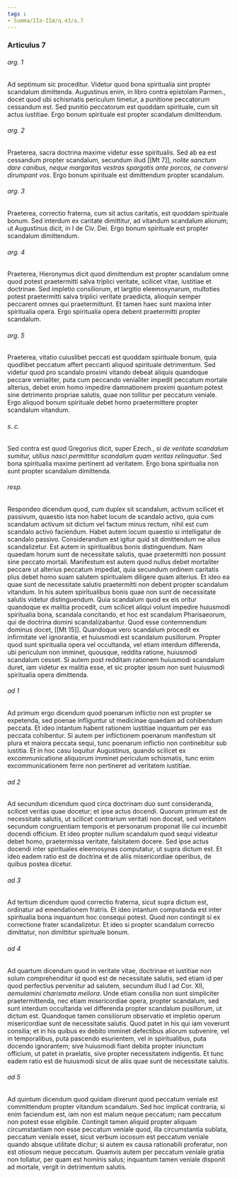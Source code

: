 ```yaml
---
tags : 
- Summa/IIa-IIæ/q.43/a.7
---
```


### Articulus 7

###### arg. 1
Ad septimum sic proceditur. Videtur quod bona spiritualia sint propter scandalum dimittenda. Augustinus enim, in libro contra epistolam Parmen., docet quod ubi schismatis periculum timetur, a punitione peccatorum cessandum est. Sed punitio peccatorum est quoddam spirituale, cum sit actus iustitiae. Ergo bonum spirituale est propter scandalum dimittendum.

###### arg. 2
Praeterea, sacra doctrina maxime videtur esse spiritualis. Sed ab ea est cessandum propter scandalum, secundum illud [[Mt 7]], *nolite sanctum dare canibus, neque margaritas vestras spargatis ante porcos, ne conversi dirumpant vos*. Ergo bonum spirituale est dimittendum propter scandalum.

###### arg. 3
Praeterea, correctio fraterna, cum sit actus caritatis, est quoddam spirituale bonum. Sed interdum ex caritate dimittitur, ad vitandum scandalum aliorum; ut Augustinus dicit, in I de Civ. Dei. Ergo bonum spirituale est propter scandalum dimittendum.

###### arg. 4
Praeterea, Hieronymus dicit quod dimittendum est propter scandalum omne quod potest praetermitti salva triplici veritate, scilicet vitae, iustitiae et doctrinae. Sed impletio consiliorum, et largitio eleemosynarum, multoties potest praetermitti salva triplici veritate praedicta, alioquin semper peccarent omnes qui praetermittunt. Et tamen haec sunt maxima inter spiritualia opera. Ergo spiritualia opera debent praetermitti propter scandalum.

###### arg. 5
Praeterea, vitatio cuiuslibet peccati est quoddam spirituale bonum, quia quodlibet peccatum affert peccanti aliquod spirituale detrimentum. Sed videtur quod pro scandalo proximi vitando debeat aliquis quandoque peccare venialiter, puta cum peccando venialiter impedit peccatum mortale alterius, debet enim homo impedire damnationem proximi quantum potest sine detrimento propriae salutis, quae non tollitur per peccatum veniale. Ergo aliquod bonum spirituale debet homo praetermittere propter scandalum vitandum.

###### s. c.
Sed contra est quod Gregorius dicit, super Ezech., *si de veritate scandalum sumitur, utilius nasci permittitur scandalum quam veritas relinquatur*. Sed bona spiritualia maxime pertinent ad veritatem. Ergo bona spiritualia non sunt propter scandalum dimittenda.

###### resp.
Respondeo dicendum quod, cum duplex sit scandalum, activum scilicet et passivum, quaestio ista non habet locum de scandalo activo, quia cum scandalum activum sit dictum vel factum minus rectum, nihil est cum scandalo activo faciendum. Habet autem locum quaestio si intelligatur de scandalo passivo. Considerandum est igitur quid sit dimittendum ne alius scandalizetur. Est autem in spiritualibus bonis distinguendum. Nam quaedam horum sunt de necessitate salutis, quae praetermitti non possunt sine peccato mortali. Manifestum est autem quod nullus debet mortaliter peccare ut alterius peccatum impediat, quia secundum ordinem caritatis plus debet homo suam salutem spiritualem diligere quam alterius. Et ideo ea quae sunt de necessitate salutis praetermitti non debent propter scandalum vitandum. In his autem spiritualibus bonis quae non sunt de necessitate salutis videtur distinguendum. Quia scandalum quod ex eis oritur quandoque ex malitia procedit, cum scilicet aliqui volunt impedire huiusmodi spiritualia bona, scandala concitando, et hoc est scandalum Pharisaeorum, qui de doctrina domini scandalizabantur. Quod esse contemnendum dominus docet, [[Mt 15]]. Quandoque vero scandalum procedit ex infirmitate vel ignorantia, et huiusmodi est scandalum pusillorum. Propter quod sunt spiritualia opera vel occultanda, vel etiam interdum differenda, ubi periculum non imminet, quousque, reddita ratione, huiusmodi scandalum cesset. Si autem post redditam rationem huiusmodi scandalum duret, iam videtur ex malitia esse, et sic propter ipsum non sunt huiusmodi spiritualia opera dimittenda.

###### ad 1
Ad primum ergo dicendum quod poenarum inflictio non est propter se expetenda, sed poenae infliguntur ut medicinae quaedam ad cohibendum peccata. Et ideo intantum habent rationem iustitiae inquantum per eas peccata cohibentur. Si autem per inflictionem poenarum manifestum sit plura et maiora peccata sequi, tunc poenarum inflictio non continebitur sub iustitia. Et in hoc casu loquitur Augustinus, quando scilicet ex excommunicatione aliquorum imminet periculum schismatis, tunc enim excommunicationem ferre non pertineret ad veritatem iustitiae.

###### ad 2
Ad secundum dicendum quod circa doctrinam duo sunt consideranda, scilicet veritas quae docetur; et ipse actus docendi. Quorum primum est de necessitate salutis, ut scilicet contrarium veritati non doceat, sed veritatem secundum congruentiam temporis et personarum proponat ille cui incumbit docendi officium. Et ideo propter nullum scandalum quod sequi videatur debet homo, praetermissa veritate, falsitatem docere. Sed ipse actus docendi inter spirituales eleemosynas computatur, ut supra dictum est. Et ideo eadem ratio est de doctrina et de aliis misericordiae operibus, de quibus postea dicetur.

###### ad 3
Ad tertium dicendum quod correctio fraterna, sicut supra dictum est, ordinatur ad emendationem fratris. Et ideo intantum computanda est inter spiritualia bona inquantum hoc consequi potest. Quod non contingit si ex correctione frater scandalizetur. Et ideo si propter scandalum correctio dimittatur, non dimittitur spirituale bonum.

###### ad 4
Ad quartum dicendum quod in veritate vitae, doctrinae et iustitiae non solum comprehenditur id quod est de necessitate salutis, sed etiam id per quod perfectius pervenitur ad salutem, secundum illud I ad Cor. XII, *aemulamini charismata meliora*. Unde etiam consilia non sunt simpliciter praetermittenda, nec etiam misericordiae opera, propter scandalum, sed sunt interdum occultanda vel differenda propter scandalum pusillorum, ut dictum est. Quandoque tamen consiliorum observatio et impletio operum misericordiae sunt de necessitate salutis. Quod patet in his qui iam voverunt consilia; et in his quibus ex debito imminet defectibus aliorum subvenire, vel in temporalibus, puta pascendo esurientem, vel in spiritualibus, puta docendo ignorantem; sive huiusmodi fiant debita propter iniunctum officium, ut patet in praelatis, sive propter necessitatem indigentis. Et tunc eadem ratio est de huiusmodi sicut de aliis quae sunt de necessitate salutis.

###### ad 5
Ad quintum dicendum quod quidam dixerunt quod peccatum veniale est committendum propter vitandum scandalum. Sed hoc implicat contraria, si enim faciendum est, iam non est malum neque peccatum; nam peccatum non potest esse eligibile. Contingit tamen aliquid propter aliquam circumstantiam non esse peccatum veniale quod, illa circumstantia sublata, peccatum veniale esset, sicut verbum iocosum est peccatum veniale quando absque utilitate dicitur; si autem ex causa rationabili proferatur, non est otiosum neque peccatum. Quamvis autem per peccatum veniale gratia non tollatur, per quam est hominis salus; inquantum tamen veniale disponit ad mortale, vergit in detrimentum salutis.

